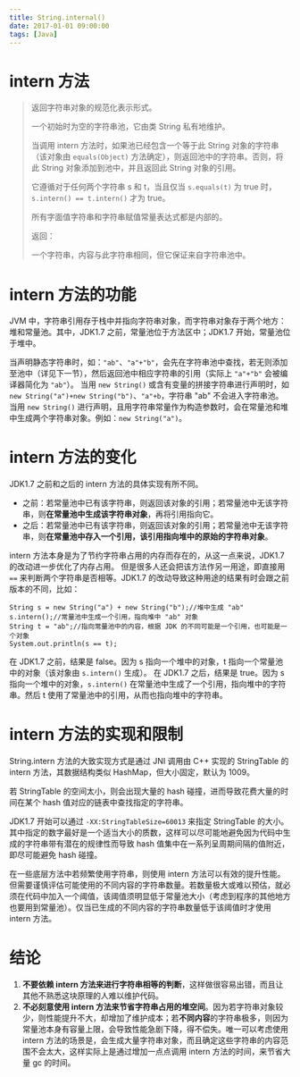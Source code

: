 ```yaml
---
title: String.internal()
date: 2017-01-01 09:00:00
tags: [Java]
---
```


# intern 方法

> 返回字符串对象的规范化表示形式。
>     
> 一个初始时为空的字符串池，它由类 String 私有地维护。
>     
> 当调用 intern 方法时，如果池已经包含一个等于此 String 对象的字符串（该对象由 `equals(Object)` 方法确定），则返回池中的字符串。否则，将此 String 对象添加到池中，并且返回此 String 对象的引用。
>     
> 它遵循对于任何两个字符串 s 和 t，当且仅当 `s.equals(t)` 为 true 时，`s.intern() == t.intern()` 才为 true。
>     
> 所有字面值字符串和字符串赋值常量表达式都是内部的。
>     
> 返回：
>     
> 一个字符串，内容与此字符串相同，但它保证来自字符串池中。

<!-- more -->

# intern 方法的功能

JVM 中，字符串引用存于栈中并指向字符串对象，而字符串对象存于两个地方：堆和常量池。其中，JDK1.7 之前，常量池位于方法区中；JDK1.7 开始，常量池位于堆中。

当声明静态字符串时，如：`"ab"`、`"a"+"b"`，会先在字符串池中查找，若无则添加至池中（详见下一节），然后返回池中相应字符串的引用（实际上 `"a"+"b"` 会被编译器简化为 `"ab"`）。
当用 `new String()` 或含有变量的拼接字符串进行声明时，如 `new String("a")+new String("b")`、`"a"+b`，字符串 "ab" 不会进入字符串池。
当用 `new String()` 进行声明，且用字符串常量作为构造参数时，会在常量池和堆中生成两个字符串对象。例如：`new String("a")`。

# intern 方法的变化

JDK1.7 之前和之后的 intern 方法的具体实现有所不同。

- 之前：若常量池中已有该字符串，则返回该对象的引用；若常量池中无该字符串，则**在常量池中生成该字符串对象**，再将引用指向它。
- 之后：若常量池中已有该字符串，则返回该对象的引用；若常量池中无该字符串，则**在常量池中存入一个引用，该引用指向堆中的原始的字符串对象**。

intern 方法本身是为了节约字符串占用的内存而存在的，从这一点来说，JDK1.7 的改动进一步优化了内存占用。
但是很多人还会把该方法作另一用途，即直接用 `==` 来判断两个字符串是否相等。JDK1.7 的改动导致这种用途的结果有时会跟之前版本的不同，比如：
```
String s = new String("a") + new String("b");//堆中生成 "ab"
s.intern();//常量池中生成一个引用，指向堆中 "ab" 对象
String t = "ab";//指向常量池中的内容，根据 JDK 的不同可能是一个引用，也可能是一个对象
System.out.println(s == t);
```
在 JDK1.7 之前，结果是 false。因为 s 指向一个堆中的对象，t 指向一个常量池中的对象（该对象由 `s.intern()` 生成）。
在 JDK1.7 之后，结果是 true。因为 s 指向一个堆中的对象，`s.intern()` 在常量池中生成了一个引用，指向堆中的字符串。然后 t 使用了常量池中的引用，从而也指向堆中的字符串。

# intern 方法的实现和限制

String.intern 方法的大致实现方式是通过 JNI 调用由 C++ 实现的 StringTable 的 intern 方法，其数据结构类似 HashMap，但大小固定，默认为 1009。

若 StringTable 的空间太小，则会出现大量的 hash 碰撞，进而导致花费大量的时间在某个 hash 值对应的链表中查找指定的字符串。

JDK1.7 开始可以通过 `-XX:StringTableSize=60013` 来指定 StringTable 的大小。其中指定的数字最好是一个适当大小的质数，这样可以尽可能地避免因为代码中生成的字符串带有潜在的规律性而导致 hash 值集中在一系列呈周期间隔的值附近，即尽可能避免 hash 碰撞。

在一些底层方法中若频繁使用字符串，则使用 intern 方法可以有效的提升性能。但需要谨慎评估可能使用的不同内容的字符串数量。若数量极大或难以预估，就必须在代码中加入一个阈值，该阈值须明显低于常量池大小（考虑到程序的其他地方也要用到常量池）。仅当已生成的不同内容的字符串数量低于该阈值时才使用 intern 方法。

# 结论

1. **不要依赖 intern 方法来进行字符串相等的判断**，这样做很容易出错，而且让其他不熟悉这块原理的人难以维护代码。
2. **不必刻意使用 intern 方法来节省字符串占用的堆空间**。因为若字符串对象较少，则性能提升不大，却增加了维护成本；若**不同内容**的字符串极多，则因为常量池本身有容量上限，会导致性能急剧下降，得不偿失。唯一可以考虑使用 intern 方法的场景是，会生成大量字符串对象，而且确定这些字符串的内容范围不会太大，这样实际上是通过增加一点点调用 intern 方法的时间，来节省大量 gc 的时间。
